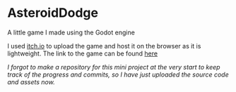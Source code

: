 # AsteroidDodge
 A little game I made using the Godot engine

I used [itch.io](https://itch.io/) to upload the game and host it on the browser as it is lightweight. The link to the game can be found [here](https://magic497.itch.io/asteroid-dodge)

_I forgot to make a repository for this mini project at the very start to keep track of the progress and commits, so I have just uploaded the source code and assets now._